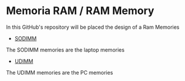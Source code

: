# Memoria RAM / RAM Memory
In this GitHub's repository will be placed the design of a Ram Memories

- [SODIMM](/SODIMM)

The SODIMM memories are the laptop memories

- [UDIMM](/UDIMM)

The UDIMM memories are the PC memories
